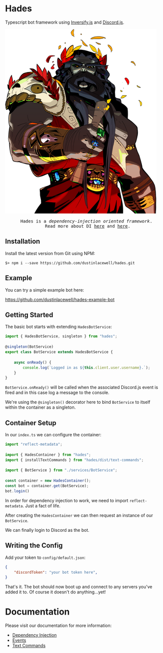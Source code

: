 
# Hades

Typescript bot framework using [Inversify.js](https://inversify.io/) and [Discord.js](https://discord.js.org/#/).

![hades.png](./hades.png)

<pre style="text-align: center;">
    Hades is a <i>dependency-injection oriented framework</i>. 
    Read more about DI <a href="./docs/solid-code.md">here</a> and <a href="./docs/di.md">here</a>.
</pre>

## Installation

Install the latest version from Git using NPM:

    $> npm i --save https://github.com/dustinlacewell/hades.git


## Example

You can try a simple example bot here:

https://github.com/dustinlacewell/hades-example-bot


## Getting Started

The basic bot starts with extending `HadesBotService`:

```ts
import { HadesBotService, singleton } from "hades";

@singleton(BotService)
export class BotService extends HadesBotService {

    async onReady() {
        console.log(`Logged in as ${this.client.user.username}.`);
    }
}
```

`BotService.onReady()` will be called when the associated Discord.js event is
fired and in this case log a message to the console.

We're using the `@singleton()` decorator here to bind `BotService` to itself
within the container as a singleton.

## Container Setup

In our `index.ts` we can configure the container:

```ts
import "reflect-metadata";

import { HadesContainer } from "hades";
import { installTextCommands } from "hades/dist/text-commands";

import { BotService } from "./services/BotService";

const container = new HadesContainer();
const bot = container.get(BotService);
bot.login()
```

In order for dependency injection to work, we need to import
`reflect-metadata`. Just a fact of life.

After creating the `HadesContainer` we can then request an instance of our
`BotService`.

We can finally login to Discord as the bot.

## Writing the Config

Add your token to `config/default.json`:

```json
{
    "discordToken": "your bot token here",
}
```

That's it. The bot should now boot up and connect to any servers you've added
it to. Of course it doesn't do anything...yet!

# Documentation

Please visit our documentation for more information:

- [Dependency Injection](./docs/di.md)
- [Events](./docs/events.md)
- [Text Commands](./docs/text-commands.md)
